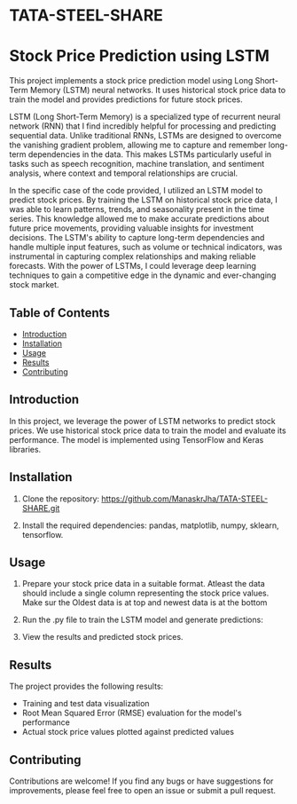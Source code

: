 # TATA-STEEL-SHARE
# Stock Price Prediction using LSTM

This project implements a stock price prediction model using Long Short-Term Memory (LSTM) neural networks. It uses historical stock price data to train the model and provides predictions for future stock prices.

LSTM (Long Short-Term Memory) is a specialized type of recurrent neural network (RNN) that I find incredibly helpful for processing and predicting sequential data. Unlike traditional RNNs, LSTMs are designed to overcome the vanishing gradient problem, allowing me to capture and remember long-term dependencies in the data. This makes LSTMs particularly useful in tasks such as speech recognition, machine translation, and sentiment analysis, where context and temporal relationships are crucial.

In the specific case of the code provided, I utilized an LSTM model to predict stock prices. By training the LSTM on historical stock price data, I was able to learn patterns, trends, and seasonality present in the time series. This knowledge allowed me to make accurate predictions about future price movements, providing valuable insights for investment decisions. The LSTM's ability to capture long-term dependencies and handle multiple input features, such as volume or technical indicators, was instrumental in capturing complex relationships and making reliable forecasts. With the power of LSTMs, I could leverage deep learning techniques to gain a competitive edge in the dynamic and ever-changing stock market.

## Table of Contents
- [Introduction](#introduction)
- [Installation](#installation)
- [Usage](#usage)
- [Results](#results)
- [Contributing](#contributing)


## Introduction 
In this project, we leverage the power of LSTM networks to predict stock prices. We use historical stock price data to train the model and evaluate its performance. The model is implemented using TensorFlow and Keras libraries.

## Installation
1. Clone the repository: https://github.com/ManaskrJha/TATA-STEEL-SHARE.git

2. Install the required dependencies:
pandas,
matplotlib,
numpy,
sklearn,
tensorflow.


## Usage
1. Prepare your stock price data in a suitable format. Atleast the data should include a single column representing the stock price values. Make sur the Oldest data is at top and newest data is at the bottom

2. Run the .py file to train the LSTM model and generate predictions:

3. View the results and predicted stock prices.

## Results
The project provides the following results:
- Training and test data visualization
- Root Mean Squared Error (RMSE) evaluation for the model's performance
- Actual stock price values plotted against predicted values

## Contributing
Contributions are welcome! If you find any bugs or have suggestions for improvements, please feel free to open an issue or submit a pull request.





